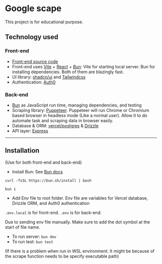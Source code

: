 # Google scape

This project is for educational purpose.

## Technology used

### Front-end

-   [Front-end source code](https://github.com/trdat123/google-scrape-fe)
-   Front-end uses [Vite](https://vitejs.dev/) + [React](https://react.dev/) + [Bun](https://bun.sh/): Vite for starting local server. Bun for installing dependencies. Both of them are blazingly fast.
-   UI library: [shadcn/ui](https://ui.shadcn.com/examples/mail) and [Tailwindcss](https://tailwindcss.com/)
-   Authentication: [Auth0](https://auth0.com/)

### Back-end

-   [Bun](https://bun.sh/) as JavaScript run time, managing dependencies, and testing
-   Scraping library: [Puppeteer](https://pptr.dev/). Puppeteer will run Chrome or Chromium based browser in headless mode (Like a normal user). Allow it to do automate task and scraping data in browser easily.
-   Database & ORM: [vercel/postgres](https://vercel.com/docs/storage/vercel-postgres) & [Drizzle](https://orm.drizzle.team/)
-   API layer: [Express](https://expressjs.com/)

---

## Installation

(Use for both front-end and back-end)

-   Install Bun: See [Bun docs](https://bun.sh/)

```
curl -fsSL https://bun.sh/install | bash
```

```
bun i
```

-   Add Env file to root folder. Env file are variables for Vercel database, Drizzle ORM, and Auth0 authentication

`.env.local` is for front-end.
`.env` is for back-end.

Due to sending env file manually. Make sure to add the dot symbol at the start of file name.

-   To run server: `bun dev`
-   To run test: `bun test`

(If there is a problem when run in WSL environment. It might be because of the scrape function needs to be specify executable path)
